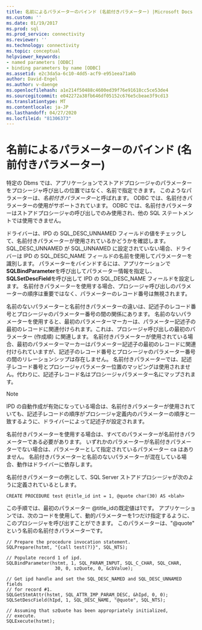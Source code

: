 ```yaml
---
title: 名前によるパラメーターのバインド (名前付きパラメーター) |Microsoft Docs
ms.custom: ''
ms.date: 01/19/2017
ms.prod: sql
ms.prod_service: connectivity
ms.reviewer: ''
ms.technology: connectivity
ms.topic: conceptual
helpviewer_keywords:
- named parameters [ODBC]
- binding parameters by name [ODBC]
ms.assetid: e2c3da5a-6c10-4dd5-acf9-e951eea71a6b
author: David-Engel
ms.author: v-daenge
ms.openlocfilehash: a1e214f50488c4600ed39f76e91618cc5ce53de4
ms.sourcegitcommit: e042272a38fb646df05152c676e5cbeae3f9cd13
ms.translationtype: MT
ms.contentlocale: ja-JP
ms.lasthandoff: 04/27/2020
ms.locfileid: "81306373"
---
```

# <a name="binding-parameters-by-name-named-parameters"></a>名前によるパラメーターのバインド (名前付きパラメーター)
特定の Dbms では、アプリケーションでストアドプロシージャのパラメーターをプロシージャ呼び出しの位置ではなく、名前で指定できます。 このようなパラメーターは、*名前付きパラメーター*と呼ばれます。 ODBC では、名前付きパラメーターの使用がサポートされています。 ODBC では、名前付きパラメーターはストアドプロシージャの呼び出しでのみ使用され、他の SQL ステートメントでは使用できません。  
  
 ドライバーは、IPD の SQL_DESC_UNNAMED フィールドの値をチェックして、名前付きパラメーターが使用されているかどうかを確認します。 SQL_DESC_UNNAMED が SQL_UNNAMED に設定されていない場合、ドライバーは IPD の SQL_DESC_NAME フィールドの名前を使用してパラメーターを識別します。 パラメーターをバインドするには、アプリケーションで**SQLBindParameter**を呼び出してパラメーター情報を指定し、 **SQLSetDescField**を呼び出して IPD の SQL_DESC_NAME フィールドを設定します。 名前付きパラメーターを使用する場合、プロシージャ呼び出しのパラメーターの順序は重要ではなく、パラメーターのレコード番号は無視されます。  
  
 名前のないパラメーターと名前付きパラメーターの違いは、記述子のレコード番号とプロシージャのパラメーター番号の間の関係にあります。 名前のないパラメーターを使用すると、最初のパラメーターマーカーは、パラメーター記述子の最初のレコードに関連付けられます。これは、プロシージャ呼び出しの最初のパラメーター (作成順) に関連します。 名前付きパラメーターが使用されている場合、最初のパラメーターマーカーはパラメーター記述子の最初のレコードに関連付けられていますが、記述子のレコード番号とプロシージャのパラメーター番号の間のリレーションシップは存在しません。 名前付きパラメーターでは、記述子レコード番号とプロシージャパラメーター位置のマッピングは使用されません。代わりに、記述子レコード名はプロシージャパラメーター名にマップされます。  
  
> [!NOTE]  
>  IPD の自動作成が有効になっている場合は、名前付きパラメーターが使用されていても、記述子レコードの順序がプロシージャ定義内のパラメーターの順序と一致するように、ドライバーによって記述子が設定されます。  
  
 名前付きパラメーターを使用する場合は、すべてのパラメーターが名前付きパラメーターである必要があります。 いずれかのパラメーターが名前付きパラメーターでない場合は、パラメーターとして指定されているパラメーター ca はありません。 名前付きパラメーターと名前のないパラメーターが混在している場合、動作はドライバーに依存します。  
  
 名前付きパラメーターの例として、SQL Server ストアドプロシージャが次のように定義されているとします。  
  
```  
CREATE PROCEDURE test @title_id int = 1, @quote char(30) AS <blah>  
```  
  
 この手順では、最初のパラメーター @title_idの既定値は1です。 アプリケーションでは、次のコードを使用して、動的パラメーターを1つだけ指定するように、このプロシージャを呼び出すことができます。 このパラメーターは、"\@quote" という名前の名前付きパラメーターです。  
  
```  
// Prepare the procedure invocation statement.  
SQLPrepare(hstmt, "{call test(?)}", SQL_NTS);  
  
// Populate record 1 of ipd.  
SQLBindParameter(hstmt, 1, SQL_PARAM_INPUT, SQL_C_CHAR, SQL_CHAR,  
                  30, 0, szQuote, 0, &cbValue);  
  
// Get ipd handle and set the SQL_DESC_NAMED and SQL_DESC_UNNAMED fields  
// for record #1.  
SQLGetStmtAttr(hstmt, SQL_ATTR_IMP_PARAM_DESC, &hIpd, 0, 0);  
SQLSetDescField(hIpd, 1, SQL_DESC_NAME, "@quote", SQL_NTS);  
  
// Assuming that szQuote has been appropriately initialized,  
// execute.  
SQLExecute(hstmt);  
```
